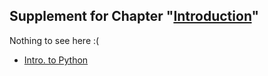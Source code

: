## Supplement for Chapter "[Introduction](https://htmlpreview.github.io/?https://github.com/probml/pyprobml/blob/master/chapters/intro/intro.html)"

Nothing to see here :(

* [Intro. to Python](https://github.com/probml/pyprobml/blob/master/notebooks/intro/intro.ipynb)
